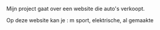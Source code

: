 Mijn project gaat over een website die auto's verkoopt.

Op deze website kan je :
m sport, elektrische, al gemaakte